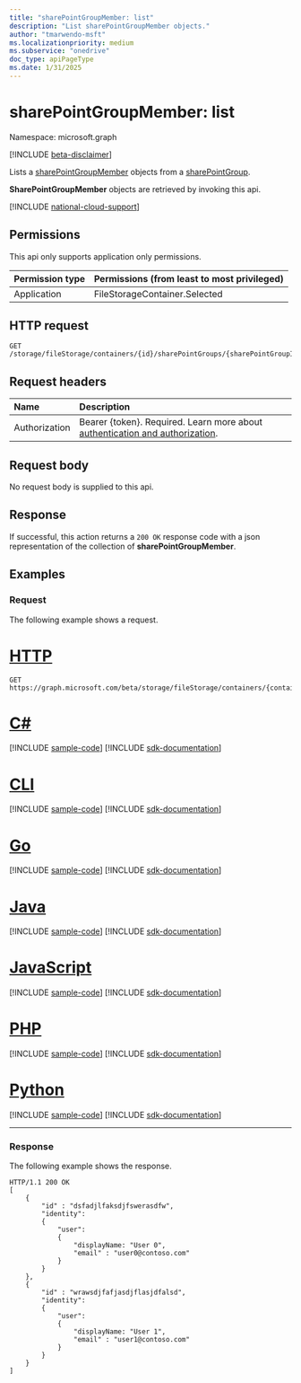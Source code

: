 ```yaml
---
title: "sharePointGroupMember: list"
description: "List sharePointGroupMember objects."
author: "tmarwendo-msft"
ms.localizationpriority: medium
ms.subservice: "onedrive"
doc_type: apiPageType
ms.date: 1/31/2025
---
```


# sharePointGroupMember: list  

Namespace: microsoft.graph

[!INCLUDE [beta-disclaimer](../../includes/beta-disclaimer.md)]

Lists a [sharePointGroupMember](../resources/sharepointgroupmember.md) objects from a [sharePointGroup](../resources/sharepointgroup.md).

**SharePointGroupMember** objects are retrieved by invoking this api.

[!INCLUDE [national-cloud-support](../../includes/global-us.md)]

## Permissions

This api only supports application only permissions.

|Permission type|Permissions (from least to most privileged)|
|:---|:---|
|Application|FileStorageContainer.Selected|

## HTTP request

<!-- {
  "blockType": "ignored"
}
-->
``` http
GET /storage/fileStorage/containers/{id}/sharePointGroups/{sharePointGroupId}/members
```

## Request headers

|Name|Description|
|:---|:---|
|Authorization|Bearer {token}. Required. Learn more about [authentication and authorization](/graph/auth/auth-concepts).|

## Request body
No request body is supplied to this api.

## Response

If successful, this action returns a `200 OK` response code with a json representation of the collection of **sharePointGroupMember**.

## Examples

### Request

The following example shows a request.

# [HTTP](#tab/http)
<!-- {
  "blockType": "request",
  "name": "list_sharepointgroupmembers"
}
-->
``` http
GET https://graph.microsoft.com/beta/storage/fileStorage/containers/{containerId}/sharePointGroups/{sharePointGroupId}/members
```

# [C#](#tab/csharp)
[!INCLUDE [sample-code](../includes/snippets/csharp/activate-filestoragecontainer-csharp-snippets.md)]
[!INCLUDE [sdk-documentation](../includes/snippets/snippets-sdk-documentation-link.md)]

# [CLI](#tab/cli)
[!INCLUDE [sample-code](../includes/snippets/cli/activate-filestoragecontainer-cli-snippets.md)]
[!INCLUDE [sdk-documentation](../includes/snippets/snippets-sdk-documentation-link.md)]

# [Go](#tab/go)
[!INCLUDE [sample-code](../includes/snippets/go/activate-filestoragecontainer-go-snippets.md)]
[!INCLUDE [sdk-documentation](../includes/snippets/snippets-sdk-documentation-link.md)]

# [Java](#tab/java)
[!INCLUDE [sample-code](../includes/snippets/java/activate-filestoragecontainer-java-snippets.md)]
[!INCLUDE [sdk-documentation](../includes/snippets/snippets-sdk-documentation-link.md)]

# [JavaScript](#tab/javascript)
[!INCLUDE [sample-code](../includes/snippets/javascript/activate-filestoragecontainer-javascript-snippets.md)]
[!INCLUDE [sdk-documentation](../includes/snippets/snippets-sdk-documentation-link.md)]

# [PHP](#tab/php)
[!INCLUDE [sample-code](../includes/snippets/php/activate-filestoragecontainer-php-snippets.md)]
[!INCLUDE [sdk-documentation](../includes/snippets/snippets-sdk-documentation-link.md)]

# [Python](#tab/python)
[!INCLUDE [sample-code](../includes/snippets/python/activate-filestoragecontainer-python-snippets.md)]
[!INCLUDE [sdk-documentation](../includes/snippets/snippets-sdk-documentation-link.md)]

---

### Response

The following example shows the response.

<!-- {
  "blockType": "response",
  "truncated": true
}
-->
``` http
HTTP/1.1 200 OK
[
    {
        "id" : "dsfadjlfaksdjfswerasdfw",
        "identity":
        {
            "user":
            {
                "displayName: "User 0",
                "email" : "user0@contoso.com"
            }
        }
    },
    {
        "id" : "wrawsdjfafjasdjflasjdfalsd",
        "identity":
        {
            "user":
            {
                "displayName: "User 1",
                "email" : "user1@contoso.com"
            }
        }
    }
]
```